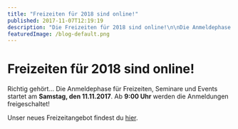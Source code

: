 ```yaml
---
title: "Freizeiten für 2018 sind online!"
published: 2017-11-07T12:19:19
description: "Die Freizeiten für 2018 sind online!\n\nDie Anmeldephase startet am 11.11. um 9:00 Uhr.\nSei dabei und sichere dir den Frühbucher-Rabatt!\n\nLink: https://www.ec-nordbund.de/veranstaltung/\n\n#Freizeiten #2018 #meinEC #WirDindDerNordbund"
featuredImage: /blog-default.png
---
```


# Freizeiten für 2018 sind online!

Richtig gehört&#8230; Die Anmeldephase für Freizeiten, Seminare und Events startet am **Samstag, den 11.11.2017**. 
Ab **9:00 Uhr** werden die Anmeldungen freigeschaltet!

Unser neues Freizeitangebot findest du <a href="/veranstaltung/">hier</a>.